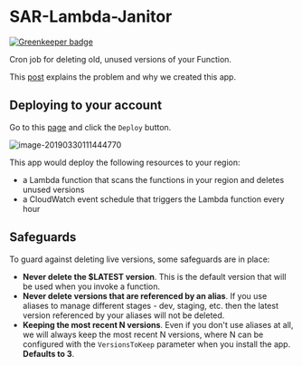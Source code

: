 # SAR-Lambda-Janitor

[![Greenkeeper badge](https://badges.greenkeeper.io/lumigo/SAR-Lambda-Janitor.svg)](https://greenkeeper.io/)

Cron job for deleting old, unused versions of your Function.

This [post](https://lumigo.io/blog/a-serverless-application-to-clean-up-old-deployment-packages/) explains the problem and why we created this app.

## Deploying to your account

Go to this [page](https://serverlessrepo.aws.amazon.com/applications/arn:aws:serverlessrepo:us-east-1:374852340823:applications~lambda-janitor) and click the `Deploy` button.

![image-20190330111444770](https://raw.githubusercontent.com/lumigo/SAR-Lambda-Janitor/master/docs/image001.png)

This app would deploy the following resources to your region:

* a Lambda function that scans the functions in your region and deletes unused versions
* a CloudWatch event schedule that triggers the Lambda function every hour

## Safeguards

To guard against deleting live versions, some safeguards are in place:

* **Never delete the $LATEST version**. This is the default version that will be used when you invoke a function.
* **Never delete versions that are  referenced by an alias**. If you use aliases to manage different stages - dev, staging, etc. then the latest version referenced by your aliases will not be deleted.
* **Keeping the most recent N versions**. Even if you don't use aliases at all, we will always keep the most recent N versions, where N can be configured with the `VersionsToKeep` parameter when you install the app. **Defaults to 3**.

